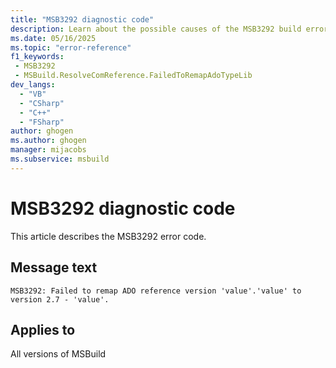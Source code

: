 ```yaml
---
title: "MSB3292 diagnostic code"
description: Learn about the possible causes of the MSB3292 build error, and get troubleshooting tips.
ms.date: 05/16/2025
ms.topic: "error-reference"
f1_keywords:
 - MSB3292
 - MSBuild.ResolveComReference.FailedToRemapAdoTypeLib
dev_langs:
  - "VB"
  - "CSharp"
  - "C++"
  - "FSharp"
author: ghogen
ms.author: ghogen
manager: mijacobs
ms.subservice: msbuild
---
```


# MSB3292 diagnostic code

<!-- :::ErrorDefinitionDescription::: -->
<!-- :::editable-content name="introDescription"::: -->
This article describes the MSB3292 error code.
<!-- :::editable-content-end::: -->

## Message text

<!-- :::editable-content name="messageText"::: -->
`MSB3292: Failed to remap ADO reference version 'value'.'value' to version 2.7 - 'value'.`
<!-- :::editable-content-end::: -->
<!-- MSB3292: Failed to remap ADO reference version {0}.{1} to version 2.7 - "{2}". -->

<!-- :::editable-content name="postOutputDescription"::: -->
<!--
{StrBegin="MSB3292: "}
-->
<!-- :::editable-content-end::: -->
<!-- :::ErrorDefinitionDescription-end::: -->

## Applies to

All versions of MSBuild
